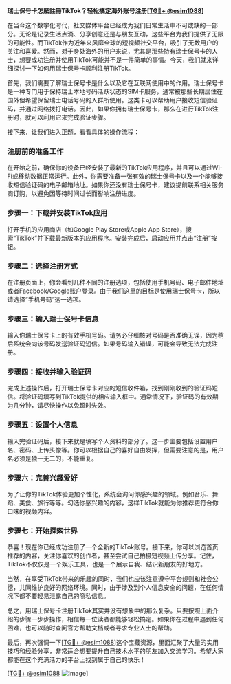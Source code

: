 **瑞士保号卡怎麽註冊TikTok？轻松搞定海外账号注册[[TG💪+ @esim1088](https://t.me/s/esim1088)]**

在当今这个数字化时代，社交媒体平台已经成为我们日常生活中不可或缺的一部分。无论是记录生活点滴、分享创意还是与朋友互动，这些平台为我们提供了无限的可能性。而TikTok作为近年来风靡全球的短视频社交平台，吸引了无数用户的关注和喜爱。然而，对于身处海外的用户来说，尤其是那些持有瑞士保号卡的人士，想要成功注册并使用TikTok可能并不是一件简单的事情。今天，我们就来详细探讨一下如何用瑞士保号卡顺利注册TikTok。

首先，我们需要了解瑞士保号卡是什么以及它在互联网使用中的作用。瑞士保号卡是一种专门用于保持瑞士本地号码活跃状态的SIM卡服务，通常被那些长期居住在国外但希望保留瑞士电话号码的人群所使用。这类卡可以帮助用户接收短信验证码，并通过网络拨打电话。因此，如果你拥有瑞士保号卡，那么在进行TikTok注册时，就可以利用它来完成验证步骤。

接下来，让我们进入正题，看看具体的操作流程：

### 注册前的准备工作

在开始之前，确保你的设备已经安装了最新的TikTok应用程序，并且可以通过Wi-Fi或移动数据正常运行。此外，你需要准备一张有效的瑞士保号卡以及一个能够接收短信验证码的电子邮箱地址。如果你还没有瑞士保号卡，建议提前联系相关服务商订购，以避免因等待时间过长而影响注册进度。

### 步骤一：下载并安装TikTok应用

打开手机的应用商店（如Google Play Store或Apple App Store），搜索“TikTok”并下载最新版本的应用程序。安装完成后，启动应用并点击“注册”按钮。

### 步骤二：选择注册方式

在注册页面上，你会看到几种不同的注册选项，包括使用手机号码、电子邮件地址或者Facebook/Google账户登录。由于我们这里的目标是使用瑞士保号卡，所以请选择“手机号码”这一选项。

### 步骤三：输入瑞士保号卡信息

输入你瑞士保号卡上的有效手机号码。请务必仔细核对号码是否准确无误，因为稍后系统会向该号码发送验证码短信。如果号码输入错误，可能会导致无法完成注册。

### 步骤四：接收并输入验证码

完成上述操作后，打开瑞士保号卡对应的短信收件箱，找到刚刚收到的验证码短信。将验证码填写到TikTok提供的相应输入框中。通常情况下，验证码的有效期为几分钟，请尽快操作以免超时失效。

### 步骤五：设置个人信息

输入完验证码后，接下来就是填写个人资料的部分了。这一步主要包括设置用户名、密码、上传头像等。你可以根据自己的喜好自由发挥，但需要注意的是，用户名必须是独一无二的，不能重复。

### 步骤六：完善兴趣爱好

为了让你的TikTok体验更加个性化，系统会询问你感兴趣的领域。例如音乐、舞蹈、美食、旅行等等。勾选你感兴趣的内容，这样TikTok就能为你推荐更符合你口味的视频内容。

### 步骤七：开始探索世界

恭喜！现在你已经成功注册了一个全新的TikTok账号。接下来，你可以浏览首页推荐的内容，关注你喜欢的创作者，甚至尝试自己拍摄短视频上传分享。记住，TikTok不仅仅是一个娱乐工具，也是一个展示自我、结识新朋友的好地方。

当然，在享受TikTok带来的乐趣的同时，我们也应该注意遵守平台规则和社会公德，共同维护良好的网络环境。同时，由于涉及到个人信息安全的问题，在任何情况下都不要轻易泄露自己的隐私信息。

总之，用瑞士保号卡注册TikTok其实并没有想象中的那么复杂。只要按照上面介绍的步骤一步步操作，相信每一位读者都能够轻松搞定。如果你在过程中遇到任何困难，也可以随时查阅官方帮助文档或者寻求专业人士的帮助。

最后，再次强调一下[[TG💪+ @esim1088](https://t.me/s/esim1088)]这个宝藏资源，里面汇聚了大量的实用技巧和经验分享，非常适合想要提升自己技术水平的朋友加入交流学习。希望大家都能在这个充满活力的平台上找到属于自己的快乐！

[[TG💪+ @esim1088](https://t.me/s/esim1088) ![Image](https://i.postimg.cc/4NQfJmqS/Snipaste-2025-05-13-00-14-12.png)]